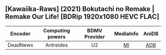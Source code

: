 ## [Kawaiika-Raws] (2021) Bokutachi no Remake | Remake Our Life! [BDRip 1920x1080 HEVC FLAC]

| Encoder  | Computing powers | BDMV Provider | MediaInfo | AniDB |
| :------: | :--------------: | :-----------: | :-------: | :---: |
| DeadNews |    Antreides     |      U2       |   [MI]    | [ADB] |

[adb]: https://anidb.net/anime/15320
[mi]: https://bin.disroot.org/?a44eb7a8f35084e6#6RUKUFbNaGLqWx77MJYgGhYEk7D9Yqde8XuVXGAEiwqz
